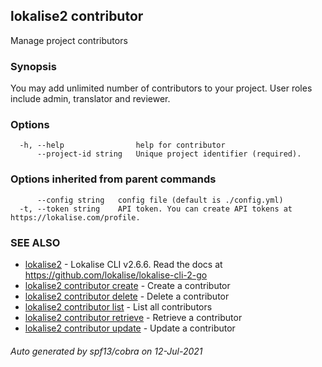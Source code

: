 ## lokalise2 contributor

Manage project contributors

### Synopsis

You may add unlimited number of contributors to your project. User roles include admin, translator and reviewer.

### Options

```
  -h, --help                help for contributor
      --project-id string   Unique project identifier (required).
```

### Options inherited from parent commands

```
      --config string   config file (default is ./config.yml)
  -t, --token string    API token. You can create API tokens at https://lokalise.com/profile.
```

### SEE ALSO

* [lokalise2](lokalise2.md)	 - Lokalise CLI v2.6.6. Read the docs at https://github.com/lokalise/lokalise-cli-2-go
* [lokalise2 contributor create](lokalise2_contributor_create.md)	 - Create a contributor
* [lokalise2 contributor delete](lokalise2_contributor_delete.md)	 - Delete a contributor
* [lokalise2 contributor list](lokalise2_contributor_list.md)	 - List all contributors
* [lokalise2 contributor retrieve](lokalise2_contributor_retrieve.md)	 - Retrieve a contributor
* [lokalise2 contributor update](lokalise2_contributor_update.md)	 - Update a contributor

###### Auto generated by spf13/cobra on 12-Jul-2021
